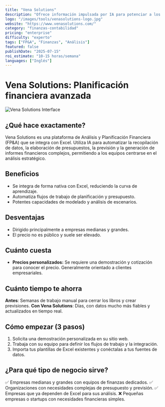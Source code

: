 ```yaml
---
title: "Vena Solutions"
description: "Ofrece información impulsada por IA para potenciar a los equipos de FP&A (Análisis y Planificación Financiera)."
logo: "/images/tools/venasolutions-logo.jpg"
website: "https://www.venasolutions.com/"
category: "finanzas-contabilidad"
pricing: "enterprise"
difficulty: "experto"
tags: ["FP&A", "Finanzas", "Análisis"]
featured: false
publishDate: "2025-07-15"
roi_estimate: "10-15 horas/semana"
languages: ["Inglés"]
---
```


# Vena Solutions: Planificación financiera avanzada

![Vena Solutions Interface](/images/tools/venasolutions-hero.jpg)

## ¿Qué hace exactamente?
Vena Solutions es una plataforma de Análisis y Planificación Financiera (FP&A) que se integra con Excel. Utiliza IA para automatizar la recopilación de datos, la elaboración de presupuestos, la previsión y la generación de informes financieros complejos, permitiendo a los equipos centrarse en el análisis estratégico.

## Beneficios
- Se integra de forma nativa con Excel, reduciendo la curva de aprendizaje.
- Automatiza flujos de trabajo de planificación y presupuesto.
- Potentes capacidades de modelado y análisis de escenarios.

## Desventajas
- Dirigido principalmente a empresas medianas y grandes.
- El precio no es público y suele ser elevado.

## Cuánto cuesta
- **Precios personalizados:** Se requiere una demostración y cotización para conocer el precio. Generalmente orientado a clientes empresariales.

## Cuánto tiempo te ahorra
**Antes**: Semanas de trabajo manual para cerrar los libros y crear previsiones.
**Con Vena Solutions**: Días, con datos mucho más fiables y actualizados en tiempo real.

## Cómo empezar (3 pasos)
1. Solicita una demostración personalizada en su sitio web.
2. Trabaja con su equipo para definir los flujos de trabajo y la integración.
3. Importa tus plantillas de Excel existentes y conéctalas a tus fuentes de datos.

## ¿Para qué tipo de negocio sirve?
✅ Empresas medianas y grandes con equipos de finanzas dedicados.
✅ Organizaciones con necesidades complejas de presupuesto y previsión.
✅ Empresas que ya dependen de Excel para sus análisis.
❌ Pequeñas empresas o startups con necesidades financieras simples.

